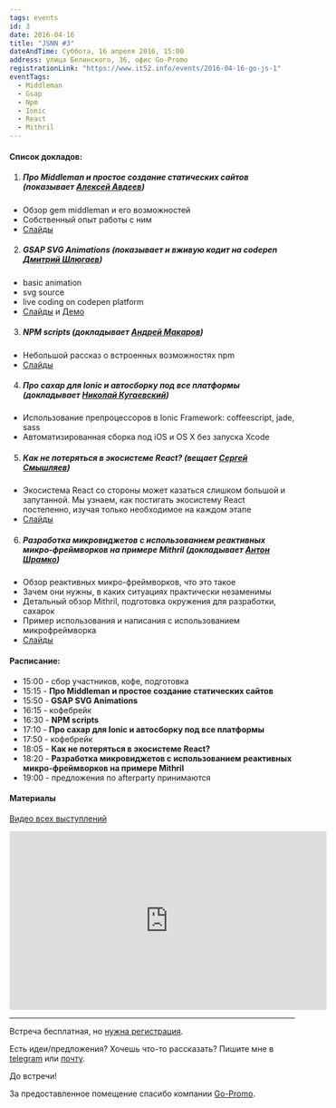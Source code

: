 ```yaml
---
tags: events
id: 3
date: 2016-04-16
title: "JSNN #3"
dateAndTime: Суббота, 16 апреля 2016, 15:00
address: улица Белинского, 36, офис Go-Promo
registrationLink: "https://www.it52.info/events/2016-04-16-go-js-1"
eventTags:
  - Middleman
  - Gsap
  - Npm
  - Ionic
  - React
  - Mithril
---
```


#### Список докладов:

1. ##### Про Middleman и простое создание статических сайтов (показывает [Алексей Авдеев](http://alexey-avdeev.com/))
  * Обзор gem middleman и его возможностей
  * Собственный опыт работы с ним
  * [Слайды](http://www.slideshare.net/AlexeyAvdeev1/middleman-61006895)

2. ##### GSAP SVG Animations (показывает и вживую кодит на codepen [Дмитрий Шлюгаев](http://stereocat.me/))
  * basic animation
  * svg source
  * live coding on codepen platform
  * [Слайды](http://www.slideshare.net/DmitryShlyugaev/gsap-svg) и [Демо](http://codepen.io/dmitryshlyugaev/pen/KzRPKj)

3. ##### NPM scripts (докладывает [Андрей Макаров](http://r3nya.ru/))
  * Небольшой рассказ о встроенных возможностях npm 
  * [Слайды](http://r3nya.ru/npm/)

4. ##### Про сахар для Ionic и автосборку под все платформы (докладывает [Николай Кугаевский](http://dudes.io))
  * Использование препроцессоров в Ionic Framework: coffeescript, jade, sass
  * Автоматизированная сборка под iOS и OS X без запуска Xcode

5. ##### Как не потеряться в экосистеме React? (вещает [Сергей Смышляев](http://www.it52.info/users/sesm))
  * Экосистема React со стороны может казаться слишком большой и запутанной. Mы узнаем, как постигать экосистему React постепенно, изучая только необходимое на каждом этапе
  * [Слайды](http://slides.com/sergeysmyshlyaev/deck-3#/)

6. ##### Разработка микровиджетов с использованием реактивных микро-фреймворков на примере Mithril (докладывает [Антон Шрамко](http://telegram.me/tapok_satan))
  * Обзор реактивных микро-фреймворков, что это такое
  * Зачем они нужны, в каких ситуациях практически незаменимы
  * Детальный обзор Mithril, подготовка окружения для разработки, сахарок
  * Пример использования и написания с использованием микрофреймворка
  * [Слайды](http://slides.com/friktor/deck#/)

#### Расписание:
* 15:00 - сбор участников, кофе, подготовка
* 15:15 - __Про Middleman и простое создание статических сайтов__
* 15:50 - __GSAP SVG Animations__
* 16:15 - кофебрейк
* 16:30 - __NPM scripts__
* 17:10 - __Про сахар для Ionic и автосборку под все платформы__
* 17:50 - кофебрейк
* 18:05 - __Как не потеряться в экосистеме React?__
* 18:20 - __Разработка микровиджетов с использованием реактивных микро-фреймворков на примере Mithril__
* 19:00 - предложения по afterparty принимаются

#### Материалы

[Видео всех выступлений](https://www.youtube.com/playlist?list=PLYoGwSPm63L14AWdayq4EIAlnE4VsdRge)

<iframe width="560" height="315" src="https://www.youtube.com/embed/videoseries?list=PLYoGwSPm63L14AWdayq4EIAlnE4VsdRge" frameborder="0" allowfullscreen></iframe>

----

Встреча бесплатная, но [нужна регистрация](https://goo.gl/UAjNU4).

Есть идеи/предложения? Хочешь что-то рассказать?
Пишите мне в [telegram](https://telegram.me/Alexey_Avdeev) или [почту](mailto:aad.jerry@gmail.com).

До встречи!

За предоставленное помещение спасибо компании [Go-Promo](http://go-promo.ru/).
